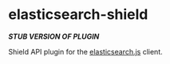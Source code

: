 # elasticsearch-shield

***STUB VERSION OF PLUGIN***

Shield API plugin for the [elasticsearch.js](https://github.com/elastic/elasticsearch-js) client.
